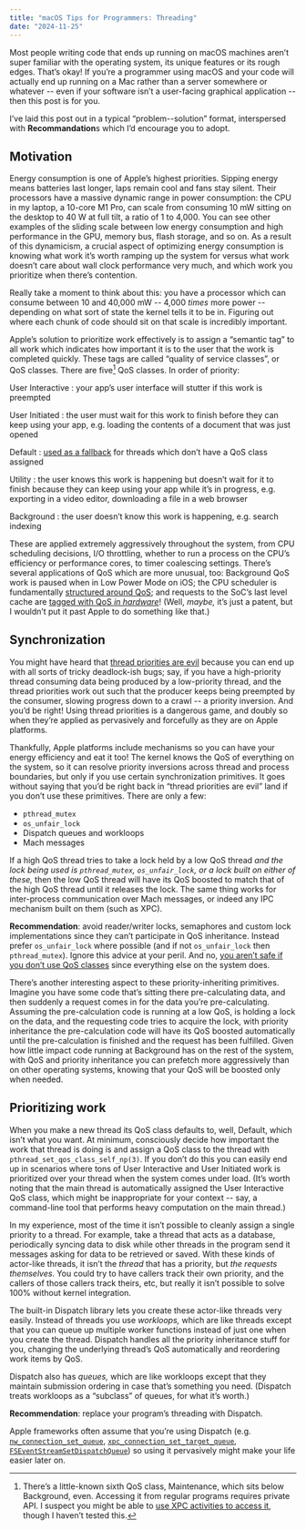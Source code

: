```yaml
---
title: "macOS Tips for Programmers: Threading"
date: "2024-11-25"
---
```


Most people writing code that ends up running on macOS machines
aren’t super familiar with the operating system,
its unique features or its rough edges.
That’s okay!
If you’re a programmer using macOS
and your code will actually end up running on a Mac
rather than a server somewhere or whatever
-- even if your software isn’t a user-facing graphical application --
then this post is for you.

I’ve laid this post out in a typical “problem--solution” format,
interspersed with **Recommandation**s which I’d encourage you to adopt.

## Motivation

Energy consumption is one of Apple’s highest priorities.
Sipping energy means batteries last longer,
laps remain cool and fans stay silent.
Their processors have a massive dynamic range in power consumption:
the CPU in my laptop, a 10-core M1 Pro,
can scale from consuming 10 mW sitting on the desktop to 40 W at full tilt,
a ratio of 1 to 4,000.
You can see other examples of the sliding scale
between low energy consumption and high performance
in the GPU, memory bus, flash storage, and so on.
As a result of this dynamicism, a crucial aspect of optimizing energy consumption
is knowing what work it’s worth ramping up the system for
versus what work doesn’t care about wall clock performance very much,
and which work you prioritize when there’s contention.

Really take a moment to think about this:
you have a processor which can consume between 10 and 40,000 mW
-- 4,000 _times_ more power --
depending on what sort of state the kernel tells it to be in.
Figuring out where each chunk of code should sit on that scale
is incredibly important.

Apple’s solution to prioritize work effectively is to assign a “semantic tag” to all work
which indicates how important it is to the user that the work is completed quickly.
These tags are called “quality of service classes”, or QoS classes.
There are five[^maintenance] QoS classes. In order of priority:

User Interactive
: your app’s user interface will stutter if this work is preempted

User Initiated
: the user must wait for this work to finish before they can keep using your app,
e.g. loading the contents of a document that was just opened

Default
: [used as a fallback][guide] for threads which don’t have a QoS class assigned

Utility
: the user knows this work is happening but doesn’t wait for it to finish
because they can keep using your app while it’s in progress,
e.g. exporting in a video editor, downloading a file in a web browser

Background
: the user doesn’t know this work is happening, e.g. search indexing

These are applied extremely aggressively throughout the system,
from CPU scheduling decisions, I/O throttling,
whether to run a process on the CPU’s efficiency or performance cores,
to timer coalescing settings.
There’s several applications of QoS which are more unusual, too:
Background QoS work is paused when in Low Power Mode on iOS;
the CPU scheduler is fundamentally [structured around QoS][sched-clutch-edge];
and requests to the SoC’s last level cache
are [tagged with QoS _in hardware_][patent]!
(Well, _maybe,_ it’s just a patent,
but I wouldn’t put it past Apple to do something like that.)

## Synchronization

You might have heard that [thread priorities are evil]
because you can end up with all sorts of tricky deadlock-ish bugs;
say, if you have a high-priority thread
consuming data being produced by a low-priority thread,
and the thread priorities work out such that
the producer keeps being preempted by the consumer,
slowing progress down to a crawl
-- a priority inversion.
And you’d be right!
Using thread priorities is a dangerous game,
and doubly so when they’re applied as pervasively and forcefully
as they are on Apple platforms.

Thankfully, Apple platforms include mechanisms so you can
have your energy efficiency and eat it too!
The kernel knows the QoS of everything on the system,
so it can resolve priority inversions across thread and process boundaries,
but only if you use certain synchronization primitives.
It goes without saying that
you’d be right back in “thread priorities are evil” land
if you don’t use these primitives.
There are only a few:

- `pthread_mutex`
- `os_unfair_lock`
- Dispatch queues and workloops
- Mach messages

If a high QoS thread tries to take a lock held by a low QoS thread
_and the lock being used is `pthread_mutex`, `os_unfair_lock`,
or a lock built on either of these,_
then the low QoS thread will have its QoS boosted
to match that of the high QoS thread
until it releases the lock.
The same thing works for inter-process communication over Mach messages,
or indeed any IPC mechanism built on them (such as XPC).

**Recommendation**: avoid reader/writer locks,
semaphores and custom lock implementations
since they can’t participate in QoS inheritance.
Instead prefer `os_unfair_lock` where possible
(and if not `os_unfair_lock` then `pthread_mutex`).
Ignore this advice at your peril.
And no, [you aren’t safe if you don’t use QoS classes][bazel]
since everything else on the system does.

There’s another interesting aspect to these priority-inheriting primitives.
Imagine you have some code that’s sitting there pre-calculating data,
and then suddenly a request comes in for the data you’re pre-calculating.
Assuming the pre-calculation code is running at a low QoS,
is holding a lock on the data,
and the requesting code tries to acquire the lock,
with priority inheritance the pre-calculation code
will have its QoS boosted automatically
until the pre-calculation is finished and the request has been fulfilled.
Given how little impact code running at Background has on the rest of the system,
with QoS and priority inheritance
you can prefetch more aggressively than on other operating systems,
knowing that your QoS will be boosted only when needed.

## Prioritizing work

When you make a new thread its QoS class defaults to, well, Default,
which isn’t what you want.
At minimum, consciously decide how important the work that thread is doing is
and assign a QoS class to the thread with `pthread_set_qos_class_self_np(3)`.
If you don’t do this you can easily end up in scenarios
where tons of User Interactive and User Initiated work
is prioritized over your thread when the system comes under load.
(It’s worth noting that the main thread is
automatically assigned the User Interactive QoS class,
which might be inappropriate for your context
-- say, a command-line tool that performs heavy computation on the main thread.)

In my experience, most of the time it isn’t possible to
cleanly assign a single priority to a thread.
For example, take a thread that acts as a database,
periodically syncing data to disk
while other threads in the program send it messages
asking for data to be retrieved or saved.
With these kinds of actor-like threads,
it isn’t the _thread_ that has a priority, but _the requests themselves._
You could try to have callers track their own priority,
and the callers of those callers track theirs, etc,
but really it isn’t possible to solve 100% without kernel integration.

The built-in Dispatch library
lets you create these actor-like threads very easily.
Instead of threads you use _workloops,_
which are like threads except that you can queue up multiple worker functions
instead of just one when you create the thread.
Dispatch handles all the priority inheritance stuff for you,
changing the underlying thread’s QoS automatically
and reordering work items by QoS.

Dispatch also has _queues,_
which are like workloops except that they maintain submission ordering
in case that’s something you need.
(Dispatch treats workloops as a “subclass” of queues, for what it’s worth.)

**Recommendation**: replace your program’s threading with Dispatch.

Apple frameworks often assume that you’re using Dispatch
(e.g.
[`nw_connection_set_queue`](<https://developer.apple.com/documentation/network/nw_connection_set_queue(_:_:)?language=objc>),
[`xpc_connection_set_target_queue`](https://developer.apple.com/documentation/xpc/1448786-xpc_connection_set_target_queue?language=objc),
[`FSEventStreamSetDispatchQueue`](https://developer.apple.com/documentation/coreservices/1444164-fseventstreamsetdispatchqueue?language=objc))
so using it pervasively might make your life easier later on.

[^maintenance]:
    There’s a little-known sixth QoS class, Maintenance,
    which sits below Background, even.
    Accessing it from regular programs requires private API.
    I suspect you might be able to [use XPC activities to access it](https://developer.apple.com/documentation/xpc/xpc_activity_priority_maintenance?language=objc),
    though I haven’t tested this.

[sched-clutch-edge]: https://github.com/apple-oss-distributions/xnu/blob/8d741a5de7ff4191bf97d57b9f54c2f6d4a15585/doc/scheduler/sched_clutch_edge.md#scheduling-bucket-level
[patent]: https://patents.google.com/patent/US9053058B2/en
[bazel]: https://jmmv.dev/2019/03/macos-threads-qos-and-bazel.html
[thread priorities are evil]: https://blog.codinghorror.com/thread-priorities-are-evil/
[guide]: https://developer.apple.com/library/archive/documentation/Performance/Conceptual/power_efficiency_guidelines_osx/PrioritizeWorkAtTheTaskLevel.html

